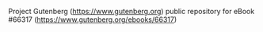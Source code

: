 Project Gutenberg (https://www.gutenberg.org) public repository for
eBook #66317 (https://www.gutenberg.org/ebooks/66317)
